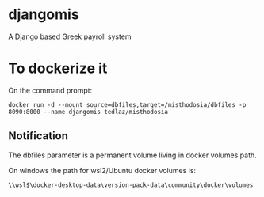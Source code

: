 # djangomis

A Django based Greek payroll system

# To dockerize it

On the command prompt:

    docker run -d --mount source=dbfiles,target=/misthodosia/dbfiles -p 8090:8000 --name djangomis tedlaz/misthodosia

## Notification

The dbfiles parameter is a permanent volume living in docker volumes path.

On windows the path for wsl2/Ubuntu docker volumes is:

    \\wsl$\docker-desktop-data\version-pack-data\community\docker\volumes
